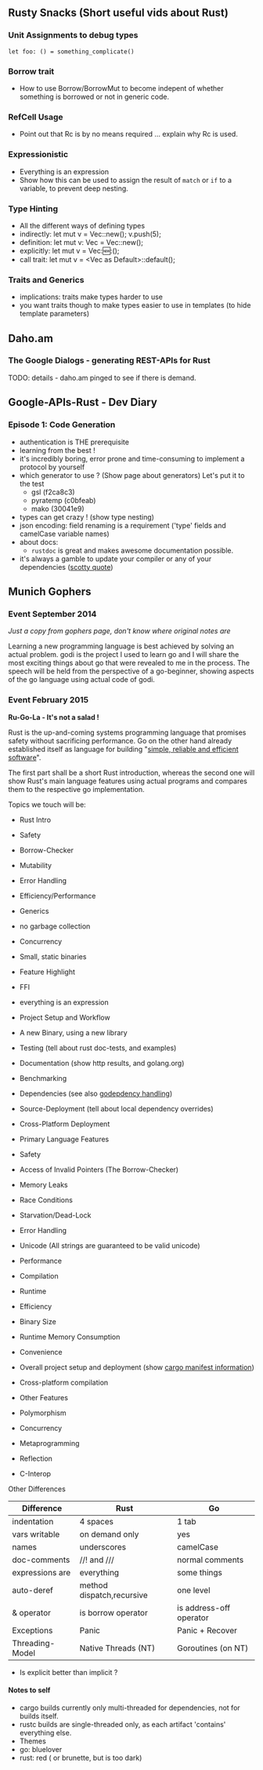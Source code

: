## Rusty Snacks (Short useful vids about Rust)

### Unit Assignments to debug types

`let foo: () = something_complicate()`

### Borrow trait
* How to use Borrow/BorrowMut to become indepent of whether something is borrowed or not in generic code.

### RefCell Usage
* Point out that Rc is by no means required ... explain why Rc is used.

### Expressionistic
* Everything is an expression
* Show how this can be used to assign the result of `match` or `if` to a variable, to prevent deep nesting.

### Type Hinting
* All the different ways of defining types
 * indirectly: let mut v = Vec::new(); v.push(5);
 * definition: let mut v: Vec<u32> = Vec::new();
 * explicitly: let mut v = Vec::new::<u32>();
 * call trait: let mut v = <Vec<u32> as Default>::default();

### Traits and Generics
* implications: traits make types harder to use
* you want traits though to make types easier to use in templates (to hide template parameters)


## Daho.am

### The Google Dialogs - generating REST-APIs for Rust

TODO: details - daho.am pinged to see if there is demand.

## Google-APIs-Rust - Dev Diary

### Episode 1: Code Generation

* authentication is THE prerequisite
* learning from the best !
* it's incredibly boring, error prone and time-consuming to implement a protocol by yourself
* which generator to use ? (Show page about generators) Let's put it to the test
  - gsl (f2ca8c3)
  - pyratemp (c0bfeab)
  - mako (30041e9)
* types can get crazy ! (show type nesting)
* json encoding: field renaming is a requirement ('type' fields and camelCase variable names)
* about docs:
  - `rustdoc` is great and makes awesome documentation possible.
* it's always a gamble to update your compiler or any of your dependencies ([scotty quote](https://www.youtube.com/watch?v=jxzYTDX8bIg))

## Munich Gophers

### Event September 2014

*Just a copy from gophers page, don't know where original notes are*

Learning a new programming language is best achieved by solving an actual problem. godi is the project I used to learn go and I will share the most exciting things about go that were revealed to me in the process. The speech will be held from the perspective of a go-beginner, showing aspects of the go language using actual code of godi.

### Event February 2015

**Ru-Go-La - It's not a salad !**

Rust is the up-and-coming systems programming language that promises safety without sacrificing performance. Go on the other hand already established itself as language for building "[simple, reliable and efficient software](http://golang.org/)".

The first part shall be a short Rust introduction, whereas the second one will show Rust's main language features using actual programs and compares them to the respective go implementation.

Topics we touch will be:

* Rust Intro
 * Safety
  * Borrow-Checker
  * Mutability
  * Error Handling
 * Efficiency/Performance
  * Generics
  * no garbage collection
  * Concurrency
  * Small, static binaries
 * Feature Highlight
  * FFI
  * everything is an expression

* Project Setup and Workflow
 * A new Binary, using a new library
 * Testing (tell about rust doc-tests, and examples)
 * Documentation (show http results, and golang.org)
 * Benchmarking
 * Dependencies (see also [godepdency handling](https://code.google.com/p/go-wiki/wiki/PackageManagementTools))
 * Source-Deployment (tell about local dependency overrides)
 * Cross-Platform Deployment
 
* Primary Language Features
 * Safety
  * Access of Invalid Pointers (The Borrow-Checker)
  * Memory Leaks
  * Race Conditions
  * Starvation/Dead-Lock
  * Error Handling
  * Unicode (All strings are guaranteed to be valid unicode)
 * Performance
  * Compilation
  * Runtime
 * Efficiency
  * Binary Size
  * Runtime Memory Consumption
 * Convenience
  * Overall project setup and deployment (show [cargo manifest information](http://doc.crates.io/manifest.html#the-project-layout))
  * Cross-platform compilation
 * Other Features
  * Polymorphism
  * Concurrency
  * Metaprogramming
  * Reflection
  * C-Interop

Other Differences

Difference      | Rust                      | Go                       |
--------------- | ------------------------- | ------------------------ |
indentation     | 4 spaces                  | 1 tab                    |
vars writable   | on demand only            | yes                      |
names           | underscores               | camelCase                |
doc-comments    | //! and ///               | normal comments          |
expressions are | everything                | some things              |
auto-deref      | method dispatch,recursive | one level                |
& operator      | is borrow operator        | is address-off operator  |
Exceptions      | Panic                     | Panic + Recover          |
Threading-Model | Native Threads (NT)       | Goroutines (on NT)       |

* Is explicit better than implicit ?

#### Notes to self

* cargo builds currently only multi-threaded for dependencies, not for builds itself.
* rustc builds are single-threaded only, as each artifact 'contains' everything else.
* Themes
 * go: bluelover
 * rust: red ( or brunette, but is too dark)

